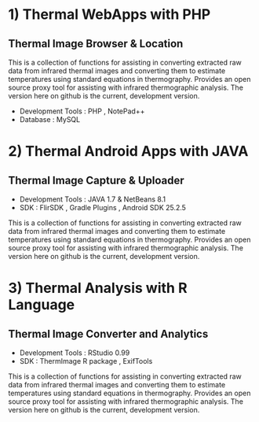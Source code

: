 # 1) Thermal WebApps with PHP 
## Thermal Image Browser & Location

This is a collection of functions for assisting in converting extracted raw data from infrared thermal images and converting them to estimate temperatures using standard equations in thermography. Provides an open source proxy tool for assisting with infrared thermographic analysis. The version here on github is the current, development version. 

*	Development Tools : PHP , NotePad++
*	Database : MySQL 

# 2) Thermal Android Apps with JAVA 
## Thermal Image Capture & Uploader

*	Development Tools : JAVA 1.7 & NetBeans 8.1 
*	SDK : FlirSDK , Gradle Plugins , Android SDK 25.2.5

This is a collection of functions for assisting in converting extracted raw data from infrared thermal images and converting them to estimate temperatures using standard equations in thermography. Provides an open source proxy tool for assisting with infrared thermographic analysis. The version here on github is the current, development version. 

# 3) Thermal Analysis with R Language
## Thermal Image Converter and Analytics

*	Development Tools : RStudio 0.99 
*	SDK : ThermImage R package , ExifTools   

This is a collection of functions for assisting in converting extracted raw data from infrared thermal images and converting them to estimate temperatures using standard equations in thermography. Provides an open source proxy tool for assisting with infrared thermographic analysis. The version here on github is the current, development version. 
